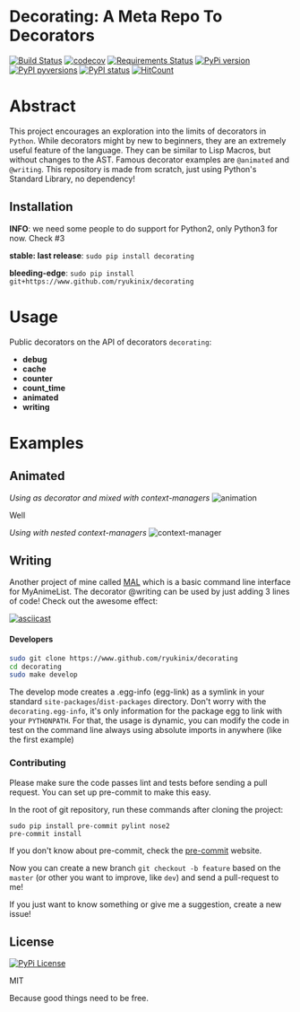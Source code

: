 Decorating: A Meta Repo To Decorators
=================

[![Build Status](https://travis-ci.org/ryukinix/decorating.svg?branch=master)](https://travis-ci.org/ryukinix/decorating)
[![codecov](https://codecov.io/gh/ryukinix/decorating/branch/master/graph/badge.svg)](https://codecov.io/gh/ryukinix/decorating)
[![Requirements Status](https://requires.io/github/ryukinix/decorating/requirements.svg?branch=master)](https://requires.io/github/ryukinix/decorating/requirements/?branch=master)
[![PyPi version](https://img.shields.io/pypi/v/decorating.svg)](https://pypi.python.org/pypi/decorating/)
[![PyPI pyversions](https://img.shields.io/pypi/pyversions/decorating.svg)](https://pypi.python.org/pypi/decorating/)
[![PyPI status](https://img.shields.io/pypi/status/decorating.svg)](https://pypi.python.org/pypi/decorating/)
[![HitCount](https://hitt.herokuapp.com/ryukinix/decorating.svg)](https://github.com/ryukinix/decorating)

# Abstract

This project encourages an exploration into the limits of decorators in `Python`. While decorators might by new to beginners, they are an extremely useful feature of the language. They can be similar to Lisp Macros, but without changes to the AST. Famous decorator examples are `@animated` and `@writing`. This repository is made from scratch, just using Python's Standard Library, no dependency!


## Installation

**INFO**: we need some people to do support for Python2, only Python3 for now. Check #3

**stable: last release**:
`sudo pip install decorating`


**bleeding-edge**:
`sudo pip install git+https://www.github.com/ryukinix/decorating`

# Usage

Public decorators on the API of decorators `decorating`:

* **debug**
* **cache**
* **counter**
* **count_time**
* **animated**
* **writing**


# Examples

## Animated

*Using as decorator and mixed with context-managers*
![animation](https://i.imgur.com/hjkNvEE.gif)

Well

*Using with nested context-managers*
![context-manager](https://i.imgur.com/EeVnDyy.gif)


## Writing

Another project of mine called [MAL](http://www.github.com/ryukinix/mal) which is a basic command line interface for MyAnimeList. The decorator @writing can be used by just adding 3 lines of code! Check out the awesome effect:

[![asciicast](https://asciinema.org/a/ctt1rozymvsqmeipc1zrqhsxb.png)](https://asciinema.org/a/ctt1rozymvsqmeipc1zrqhsxb)


#### Developers

```Bash
sudo git clone https://www.github.com/ryukinix/decorating
cd decorating
sudo make develop
```

The develop mode creates a .egg-info (egg-link) as a symlink in your standard `site-packages`/`dist-packages` directory. Don't worry with the `decorating.egg-info`, it's only information for the package egg to link with your `PYTHONPATH`. For that, the usage is dynamic, you can modify the code in test on the command line always using absolute imports in anywhere (like the first example)

### Contributing

Please make sure the code passes lint and tests before sending a pull request. You can set up pre-commit to make this easy.

In the root of git repository, run these commands after cloning the project:
```
sudo pip install pre-commit pylint nose2
pre-commit install
```

If you don't know about pre-commit, check the [pre-commit](http://pre-commit.com) website.

Now you can create a new branch `git checkout -b feature` based on the `master` (or other you want to improve, like `dev`) and send a pull-request to me!

If you just want to know something or give me a suggestion, create a new issue!

## License
[![PyPi License](https://img.shields.io/pypi/l/decorating.svg)](https://pypi.python.org/pypi/decorating/)

MIT

Because good things need to be free.
